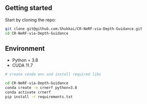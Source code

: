 ## Getting started

Start by cloning the repo:

```bash
git clone git@github.com:Shukkai/CR-NeRF-via-Depth-Guidance.git
cd CR-NeRF-via-Depth-Guidance
```

## Environment

- Python = 3.8
- CUDA 11.7

```bash
# create conda env and install required libs 

cd CR-NeRF-via-Depth-Guidance
conda create -n crnerf python=3.8
conda activate crnerf
pip install -r requirements.txt
```
